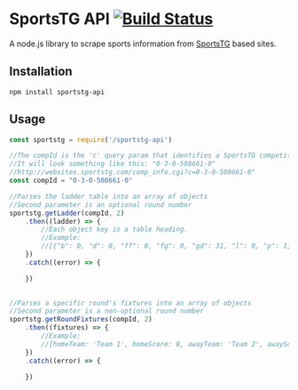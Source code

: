 # SportsTG API [![Build Status](https://travis-ci.org/AussieGuy0/sportstg-api.svg?branch=master)](https://travis-ci.org/AussieGuy0/sportstg-api)
A node.js library to scrape sports information from [SportsTG](https://sportstg.com/) based sites.

## Installation
`npm install sportstg-api` 

## Usage
```js
const sportstg = require('/sportstg-api')

//The compId is the 'c' query param that identifies a SportsTG competition
//It will look something like this: "0-3-0-508661-0"
//http://websites.sportstg.com/comp_info.cgi?c=0-3-0-508661-0" 
const compId = "0-3-0-508661-0"

//Parses the ladder table into an array of objects
//Second parameter is an optional round number
sportstg.getLadder(compId, 2)
    .then((ladder) => {
        //Each object key is a table heading. 
        //Example:
        //[{"b": 0, "d": 0, "ff": 0, "fg": 0, "gd": 31, "l": 0, "p": 1, "pos": 1, "pts": 3, "team": "Cool Team", "w": 1},...]
    })
    .catch((error) => {

    })
    

//Parses a specific round's fixtures into an array of objects
//Second parameter is a non-optional round number
sportstg.getRoundFixtures(compId, 2)
    .then((fixtures) => {
        //Example:
        //{homeTeam: 'Team 1', homeScore: 8, awayTeam: 'Team 2', awayScore: 3 }
    })
    .catch((error) => {

    })
```